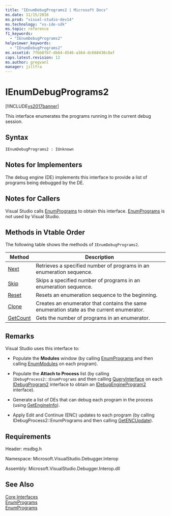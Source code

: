 ```yaml
---
title: "IEnumDebugPrograms2 | Microsoft Docs"
ms.date: 11/15/2016
ms.prod: "visual-studio-dev14"
ms.technology: "vs-ide-sdk"
ms.topic: reference
f1_keywords: 
  - "IEnumDebugPrograms2"
helpviewer_keywords: 
  - "IEnumDebugPrograms2"
ms.assetid: 7fbb8fb7-db64-4546-a364-dc668430c8af
caps.latest.revision: 12
ms.author: gregvanl
manager: jillfra
---
```

# IEnumDebugPrograms2
[!INCLUDE[vs2017banner](../../../includes/vs2017banner.md)]

This interface enumerates the programs running in the current debug session.  
  
## Syntax  
  
```  
IEnumDebugPrograms2 : IUnknown  
```  
  
## Notes for Implementers  
 The debug engine (DE) implements this interface to provide a list of programs being debugged by the DE.  
  
## Notes for Callers  
 Visual Studio calls [EnumPrograms](../../../extensibility/debugger/reference/idebugprocess2-enumprograms.md) to obtain this interface. [EnumPrograms](../../../extensibility/debugger/reference/idebugengine2-enumprograms.md) is not used by Visual Studio.  
  
## Methods in Vtable Order  
 The following table shows the methods of `IEnumDebugPrograms2`.  
  
|Method|Description|  
|------------|-----------------|  
|[Next](../../../extensibility/debugger/reference/ienumdebugprograms2-next.md)|Retrieves a specified number of programs in an enumeration sequence.|  
|[Skip](../../../extensibility/debugger/reference/ienumdebugprograms2-skip.md)|Skips a specified number of programs in an enumeration sequence.|  
|[Reset](../../../extensibility/debugger/reference/ienumdebugprograms2-reset.md)|Resets an enumeration sequence to the beginning.|  
|[Clone](../../../extensibility/debugger/reference/ienumdebugprograms2-clone.md)|Creates an enumerator that contains the same enumeration state as the current enumerator.|  
|[GetCount](../../../extensibility/debugger/reference/ienumdebugprograms2-getcount.md)|Gets the number of programs in an enumerator.|  
  
## Remarks  
 Visual Studio uses this interface to:  
  
- Populate the **Modules** window (by calling [EnumPrograms](../../../extensibility/debugger/reference/idebugprocess2-enumprograms.md) and then calling [EnumModules](../../../extensibility/debugger/reference/idebugprogram2-enummodules.md) on each program).  
  
- Populate the **Attach to Process** list (by calling `IDebugProcess2::EnumPrograms` and then calling [QueryInterface](https://msdn.microsoft.com/library/62fce95e-aafa-4187-b50b-e6611b74c3b3) on each [IDebugProgram2](../../../extensibility/debugger/reference/idebugprogram2.md) interface to obtain an [IDebugEngineProgram2](../../../extensibility/debugger/reference/idebugengineprogram2.md) interface).  
  
- Generate a list of DEs that can debug each program in the process (using [GetEngineInfo](../../../extensibility/debugger/reference/idebugprogram2-getengineinfo.md)).  
  
- Apply Edit and Continue (ENC) updates to each program (by calling IDebugProcess2::EnumPrograms and then calling [GetENCUpdate](../../../extensibility/debugger/reference/idebugprogram2-getencupdate.md)).  
  
## Requirements  
 Header: msdbg.h  
  
 Namespace: Microsoft.VisualStudio.Debugger.Interop  
  
 Assembly: Microsoft.VisualStudio.Debugger.Interop.dll  
  
## See Also  
 [Core Interfaces](../../../extensibility/debugger/reference/core-interfaces.md)   
 [EnumPrograms](../../../extensibility/debugger/reference/idebugengine2-enumprograms.md)   
 [EnumPrograms](../../../extensibility/debugger/reference/idebugprocess2-enumprograms.md)
